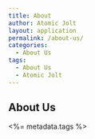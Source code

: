 ```yaml
---
title: About
author: Atomic Jolt
layout: application
permalink: /about-us/
categories:
  - About Us
tags:
  - About Us
  - Atomic Jolt
---
```

About Us
---------------
<%= metadata.tags %>